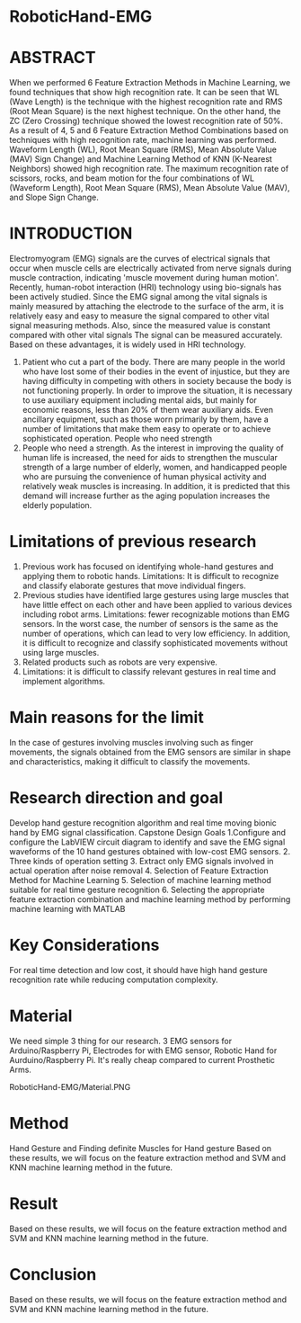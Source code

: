 # RoboticHand-EMG
# ABSTRACT
When we performed 6 Feature Extraction Methods in Machine Learning, we found techniques that show high recognition rate. It can be seen that WL (Wave Length) is the technique with the highest recognition rate and RMS (Root Mean Square) is the next highest technique. On the other hand, the ZC (Zero Crossing) technique showed the lowest recognition rate of 50%. As a result of 4, 5 and 6 Feature Extraction Method Combinations based on techniques with high recognition rate, machine learning was performed. Waveform Length (WL), Root Mean Square (RMS), Mean Absolute Value (MAV) Sign Change) and Machine Learning Method of KNN (K-Nearest Neighbors) showed high recognition rate. The maximum recognition rate of scissors, rocks, and beam motion for the four combinations of WL (Waveform Length), Root Mean Square (RMS), Mean Absolute Value (MAV), and Slope Sign Change.

# INTRODUCTION
Electromyogram (EMG) signals are the curves of electrical signals that occur when muscle cells are electrically activated from nerve signals during muscle contraction, indicating 'muscle movement during human motion'. Recently, human-robot interaction (HRI) technology using bio-signals has been actively studied. Since the EMG signal among the vital signals is mainly measured by attaching the electrode to the surface of the arm, it is relatively easy and easy to measure the signal compared to other vital signal measuring methods. Also, since the measured value is constant compared with other vital signals The signal can be measured accurately. Based on these advantages, it is widely used in HRI technology. 

1. Patient who cut a part of the body.
 There are many people in the world who have lost some of their bodies in the event of injustice, but they are having difficulty in competing with others in society because the body is not functioning properly. In order to improve the situation, it is necessary to use auxiliary equipment including mental aids, but mainly for economic reasons, less than 20% of them wear auxiliary aids. Even ancillary equipment, such as those worn primarily by them, have a number of limitations that make them easy to operate or to achieve sophisticated operation. People who need strength
2. People who need a strength.
 As the interest in improving the quality of human life is increased, the need for aids to strengthen the muscular strength of a large number of elderly, women, and handicapped people who are pursuing the convenience of human physical activity and relatively weak muscles is increasing. In addition, it is predicted that this demand will increase further as the aging population increases the elderly population.

# Limitations of previous research 
1. Previous work has focused on identifying whole-hand gestures and applying them to robotic hands.  Limitations: It is difficult to recognize and classify elaborate gestures that move individual fingers. 
2. Previous studies have identified large gestures using large muscles that have little effect on each other and have been applied to various devices including robot arms. Limitations: fewer recognizable motions than EMG sensors. In the worst case, the number of sensors is the same as the number of operations, which can lead to very low efficiency. In addition, it is difficult to recognize and classify sophisticated movements without using large muscles. 
3. Related products such as robots are very expensive.
4. Limitations: it is difficult to classify relevant gestures in real time and implement algorithms. 
# Main reasons for the limit 
In the case of gestures involving muscles involving such as finger movements, the signals obtained from the EMG sensors are similar in shape and characteristics, making it difficult to classify the movements.

# Research direction and goal 
Develop hand gesture recognition algorithm and real time moving bionic hand by EMG signal classification.
Capstone Design Goals 
1.Configure and configure the LabVIEW circuit diagram to identify and save the EMG signal waveforms of the 10 hand gestures obtained with low-cost EMG sensors. 
2. Three kinds of operation setting 
3. Extract only EMG signals involved in actual operation after noise removal 
4. Selection of Feature Extraction Method for Machine Learning 
5. Selection of machine learning method suitable for real time gesture recognition 
6. Selecting the appropriate feature extraction combination and machine learning method by performing machine learning with MATLAB
# Key Considerations
For real time detection and low cost, it should have high hand gesture recognition rate while reducing computation complexity.
# Material
We need simple 3 thing for our research. 3 EMG sensors for Arduino/Raspberry Pi, Electrodes for with EMG sensor, Robotic Hand for Aurduino/Raspberry Pi. It's really cheap compared to current Prosthetic Arms.

RoboticHand-EMG/Material.PNG
# Method
Hand Gesture and Finding definite Muscles for Hand gesture
Based on these results, we will focus on the feature extraction method and SVM and KNN machine learning method in the future. 

# Result
Based on these results, we will focus on the feature extraction method and SVM and KNN machine learning method in the future. 

# Conclusion
Based on these results, we will focus on the feature extraction method and SVM and KNN machine learning method in the future. 
